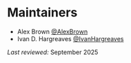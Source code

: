 # Maintainers

- Alex Brown [@AlexBrown](https://github.com/SoftlySplinter)
- Ivan D. Hargreaves [@IvanHargreaves](https://github.com/IvanHargreaves)

*Last reviewed:* September 2025
